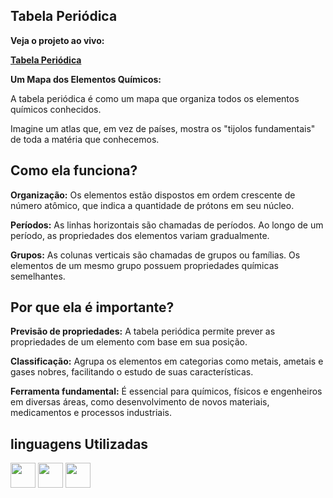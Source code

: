 ## Tabela Periódica ##

**Veja o projeto ao vivo:**

**[Tabela Periódica](https://ninja1375.github.io/Tabela-periodica/)**


**Um Mapa dos Elementos Químicos:**

A tabela periódica é como um mapa que organiza todos os elementos químicos conhecidos. 

Imagine um atlas que, em vez de países, mostra os "tijolos fundamentais" de toda a matéria que conhecemos.

## Como ela funciona? ##

**Organização:** Os elementos estão dispostos em ordem crescente de número atômico, que indica a quantidade de prótons em seu núcleo.

**Períodos:** As linhas horizontais são chamadas de períodos. Ao longo de um período, as propriedades dos elementos variam gradualmente.

**Grupos:** As colunas verticais são chamadas de grupos ou famílias. Os elementos de um mesmo grupo possuem propriedades químicas semelhantes.

## Por que ela é importante? ##

**Previsão de propriedades:** A tabela periódica permite prever as propriedades de um elemento com base em sua posição.

**Classificação:** Agrupa os elementos em categorias como metais, ametais e gases nobres, facilitando o estudo de suas características.

**Ferramenta fundamental:** É essencial para químicos, físicos e engenheiros em diversas áreas, como desenvolvimento de novos materiais, medicamentos e processos industriais.

## linguagens Utilizadas ##

<a href="https://programartudo.blogspot.com/2024/11/html-tudo-o-que-precisa-para-comecar.html" target="_blank"><img loading="lazy" src="https://cdn.jsdelivr.net/gh/devicons/devicon/icons/html5/html5-original.svg" width="40" height="40"/></a> <a href="https://programartudo.blogspot.com/2024/11/css-como-dar-estilo-ao-teu-website.html" target="_blank"><img loading="lazy" src="https://cdn.jsdelivr.net/gh/devicons/devicon/icons/css3/css3-original.svg" width="40" height="40"/></a> <a href="https://programartudo.blogspot.com/2024/11/javascript-linguagem-dinamica-da-web.html" target="_blank"><img loading="lazy" src="https://cdn.jsdelivr.net/gh/devicons/devicon/icons/javascript/javascript-original.svg" width="40" height="40"/></a>

